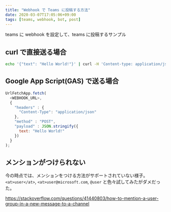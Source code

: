 ```yaml
---
title: "Webhook で Teams に投稿する方法"
date: 2020-03-07T17:05:06+09:00
tags: [teams, webhook, bot, post]
---
```


teams に webhook を設定して、teams に投稿するサンプル

## curl で直接送る場合
```sh
echo '{"text": "Hello World!"}' | curl -H 'Content-type: application/json' -d @- <WEBHOOK_URL>
```

## Google App Script(GAS) で送る場合
```js
UrlFetchApp.fetch(
  <WEBHOOK_URL>,
  {
    "headers" : {
      "Content-Type": "application/json"
    },
    "method" : "POST",
    "payload" : JSON.stringify({
      text: "Hello World!"
    })
  }
);
```

## メンションがつけられない
今の時点では、メンションをつける方法がサポートされていない様子。  
`<at>user</at>`,  `<at>user@microsoft.com`, `@user` と色々試してみたがダメだった。

https://stackoverflow.com/questions/41440803/how-to-mention-a-user-group-in-a-new-message-to-a-channel

